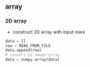 ## array



### 2D array
- construct 2D array with input rows
```python
data = []
row = READ_FROM_FILE
data.append(row)
# convert to newpy array
data = numpy.array(data)
```
